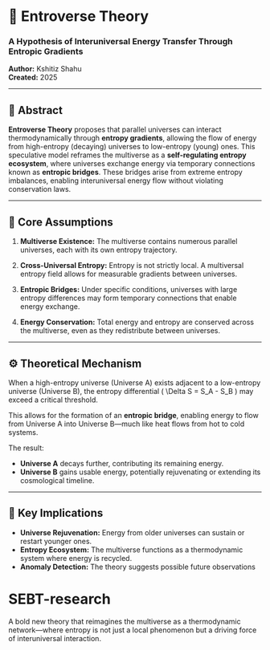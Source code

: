 # 🌌 Entroverse Theory

### A Hypothesis of Interuniversal Energy Transfer Through Entropic Gradients  
**Author:** Kshitiz Shahu  
**Created:** 2025  

---

## 📘 Abstract

**Entroverse Theory** proposes that parallel universes can interact thermodynamically through **entropy gradients**, allowing the flow of energy from high-entropy (decaying) universes to low-entropy (young) ones. This speculative model reframes the multiverse as a **self-regulating entropy ecosystem**, where universes exchange energy via temporary connections known as **entropic bridges**. These bridges arise from extreme entropy imbalances, enabling interuniversal energy flow without violating conservation laws.

---

## 🔬 Core Assumptions

1. **Multiverse Existence:** The multiverse contains numerous parallel universes, each with its own entropy trajectory.

2. **Cross-Universal Entropy:** Entropy is not strictly local. A multiversal entropy field allows for measurable gradients between universes.

3. **Entropic Bridges:** Under specific conditions, universes with large entropy differences may form temporary connections that enable energy exchange.

4. **Energy Conservation:** Total energy and entropy are conserved across the multiverse, even as they redistribute between universes.

---

## ⚙️ Theoretical Mechanism

When a high-entropy universe (Universe A) exists adjacent to a low-entropy universe (Universe B), the entropy differential \( \Delta S = S_A - S_B \) may exceed a critical threshold.

This allows for the formation of an **entropic bridge**, enabling energy to flow from Universe A into Universe B—much like heat flows from hot to cold systems.

The result:
- **Universe A** decays further, contributing its remaining energy.
- **Universe B** gains usable energy, potentially rejuvenating or extending its cosmological timeline.

---

## 🔁 Key Implications

- **Universe Rejuvenation:** Energy from older universes can sustain or restart younger ones.
- **Entropy Ecosystem:** The multiverse functions as a thermodynamic system where energy is recycled.
- **Anomaly Detection:** The theory suggests possible future observations
# SEBT-research
A bold new theory that reimagines the multiverse as a thermodynamic network—where entropy is not just a local phenomenon but a driving force of interuniversal interaction.
